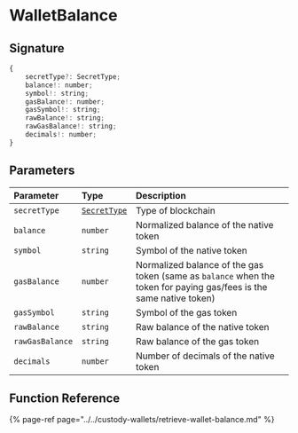 # WalletBalance

## Signature

```javascript
{
    secretType?: SecretType; 
    balance!: number;
    symbol!: string;
    gasBalance!: number;
    gasSymbol!: string;
    rawBalance!: string;
    rawGasBalance!: string;
    decimals!: number;
}
```

## Parameters

| Parameter | Type | Description |
| :--- | :--- | :--- |
| `secretType` | [`SecretType`]() | Type of blockchain |
| `balance` | `number` | Normalized balance of the native token |
| `symbol` | `string` | Symbol of the native token |
| `gasBalance` | `number` | Normalized balance of the gas token \(same as `balance` when the token for paying gas/fees is the same native token\) |
| `gasSymbol` | `string` | Symbol of the gas token |
| `rawBalance` | `string` | Raw balance of the native token |
| `rawGasBalance` | `string` | Raw balance of the gas token |
| `decimals` | `number` | Number of decimals of the native token |

## Function Reference

{% page-ref page="../../custody-wallets/retrieve-wallet-balance.md" %}



